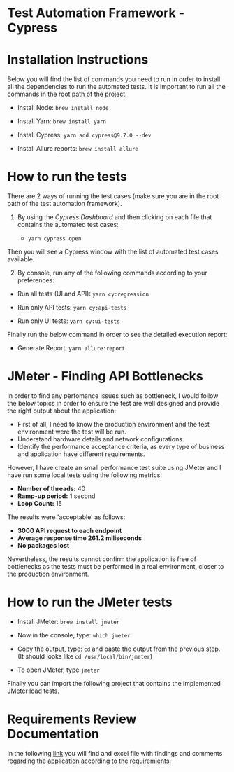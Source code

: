 **Test Automation Framework - Cypress**
====

**Installation Instructions**
=
Below you will find the list of commands you need to run in order to install all the dependencies to run the automated tests. It is important to run all the commands in the root path of the project.

- Install Node: `brew install node`

- Install Yarn: `brew install yarn`

- Install Cypress: `yarn add cypress@9.7.0 --dev`

- Install Allure reports: `brew install allure`


**How to run the tests**
=
There are 2 ways of running the test cases (make sure you are in the root path of the test automation framework).

1. By using the _Cypress Dashboard_ and then clicking on each file that contains the automated test cases:

    - `yarn cypress open`

Then you will see a Cypress window with the list of automated test cases available. 


2. By console, run any of the following commands according to your preferences:

- Run all tests (UI and API): `yarn cy:regression`

- Run only API tests: `yarn cy:api-tests`

- Run only UI tests: `yarn cy:ui-tests`


Finally run the below command in order to see the detailed execution report:

- Generate Report: `yarn allure:report`



**JMeter - Finding API Bottlenecks**
=
In order to find any perfomance issues such as bottleneck, I would follow the below topics in order to ensure the test are well designed and provide the right output about the application:

- First of all, I need to know the production environment and the test environment were the test will be run.
- Understand hardware details and network configurations.
- Identify the performance acceptance criteria, as every type of business and application have different requirements.

However, I have create an small performance test suite using JMeter and I have run some local tests using the following metrics:

- **Number of threads:** 40
- **Ramp-up period:** 1 second
- **Loop Count:** 15

The results were 'acceptable' as follows:

- **3000 API request to each endpoint**
- **Average response time 261.2 miliseconds**
- **No packages lost**

Nevertheless, the results cannot confirm the application is free of bottlenecks as the tests must be performed in a real environment, closer to the production environment.

**How to run the JMeter tests**
=

- Install JMeter: `brew install jmeter`

- Now in the console, type: `which jmeter`

- Copy the output, type: `cd` and paste the output from the previous step. (It should looks like `cd /usr/local/bin/jmeter`)

- To open JMeter, type `jmeter`

Finally you can import the following project that contains the implemented [JMeter load tests](https://gitlab.com/cris7ian/jmeter-us-power-plants/-/blob/main/us-power-plants.jmx).



**Requirements Review Documentation**
=

In the following [link](https://gitlab.com/cris7ian/us-power-plants-requirementsreview/-/blob/main/RequirementsReview.xlsx) you will find and excel file with findings and comments regarding the application according to the requiremients.
